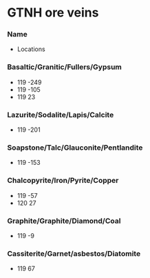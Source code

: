 # GTNH ore veins 

### Name
* Locations

### Basaltic/Granitic/Fullers/Gypsum
* 119 -249
* 119 -105
* 119   23

### Lazurite/Sodalite/Lapis/Calcite
* 119 -201

### Soapstone/Talc/Glauconite/Pentlandite
* 119 -153

### Chalcopyrite/Iron/Pyrite/Copper
* 119  -57
* 120 27

### Graphite/Graphite/Diamond/Coal
* 119   -9

### Cassiterite/Garnet/asbestos/Diatomite

* 119 67
